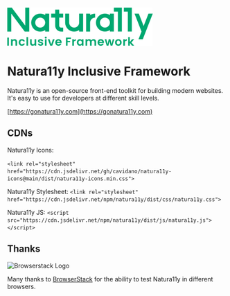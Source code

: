 ![Naturally Inclusive Framework Logo](./naturally-logo.svg)

# Natura11y Inclusive Framework

Natura11y is an open-source front-end toolkit for building modern websites. It's easy to use for developers at different skill levels.

[https://gonatura11y.com](https://gonatura11y.com)

## CDNs

Natura11y Icons:

`<link rel="stylesheet" href="https://cdn.jsdelivr.net/gh/cavidano/natura11y-icons@main/dist/natura11y-icons.min.css">`

Natura11y Stylesheet:
`<link rel="stylesheet" href="https://cdn.jsdelivr.net/npm/natura11y/dist/css/natura11y.css">`

Natura11y JS:
`<script src="https://cdn.jsdelivr.net/npm/natura11y/dist/js/natura11y.js"></script>`

## Thanks

![Browserstack Logo](https://live.browserstack.com/images/opensource/browserstack-logo.svg)

Many thanks to [BrowserStack](https://www.browserstack.com/) for the ability to test Natura11y in different browsers.